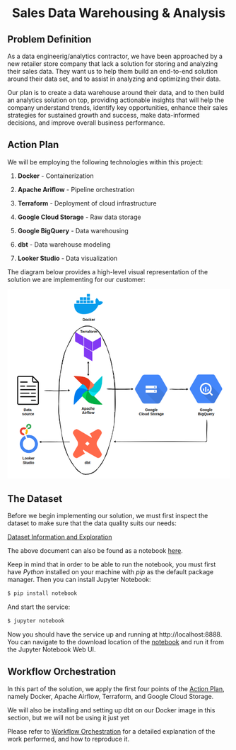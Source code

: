 # <div align="center">Sales Data Warehousing & Analysis</div>

## Problem Definition

As a data engineerig/analytics contractor, we have been approached by a new retailer store company that lack a solution for storing and analyzing their sales data. They want us to help them build an end-to-end solution around their data set, and to assist in analyzing and optimizing their data. 

Our plan is to create a data warehouse around their data, and to then build an analytics solution on top, providing actionable insights that will help the company understand trends, identify key opportunities, enhance their sales strategies for sustained growth and success, make data-informed decisions, and improve overall business performance.

## Action Plan

We will be employing the following technologies within this project:

1. __Docker__ - Containerization

2. __Apache Ariflow__ - Pipeline orchestration 

3. __Terraform__ - Deployment of cloud infrastructure

4. __Google Cloud Storage__ - Raw data storage

5. __Google BigQuery__ - Data warehousing

6. __dbt__ - Data warehouse modeling

7. __Looker Studio__ - Data visualization

The diagram below provides a high-level visual representation of the solution we are implementing for our customer:

![Pipeline diagram](./images/workflow_diagram.png)

## The Dataset

Before we begin implementing our solution, we must first inspect the dataset to make sure that the data quality suits our needs:

[Dataset Information and Exploration](./01_dataset/README.md)

The above document can also be found as a notebook [here](./01_dataset/dataset_exploration.ipynb). 

Keep in mind that in order to be able to run the notebook, you must first have _Python_ installed on your machine with _pip_ as the default package manager. Then you can install Jupyter Notebook:

```bash 
$ pip install notebook
```

And start the service:

```bash
$ jupyter notebook
```

Now you should have the service up and running at http://localhost:8888. You can navigate to the download location of the [notebook](./01_dataset/dataset_exploration.ipynb) and run it from the Jupyter Notebook Web UI.

## Workflow Orchestration

In this part of the solution, we apply the first four points of the [Action Plan](#action-plan), namely Docker, Apache Airflow, Terraform, and Google Cloud Storage.

We will also be installing and setting up dbt on our Docker image in this section, but we will not be using it just yet

Please refer to [Workflow Orchestration](./02_workflow_orchestration/README.md) for a detailed explanation of the work performed, and how to reproduce it.
